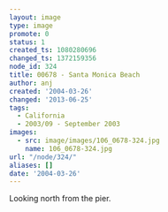 ```yaml
---
layout: image
type: image
promote: 0
status: 1
created_ts: 1080280696
changed_ts: 1372159356
node_id: 324
title: 00678 - Santa Monica Beach
author: anj
created: '2004-03-26'
changed: '2013-06-25'
tags:
  - California
  - 2003/09 - September 2003
images:
  - src: image/images/106_0678-324.jpg
    name: 106_0678-324.jpg
url: "/node/324/"
aliases: []
date: '2004-03-26'
---
```

Looking north from the pier.
